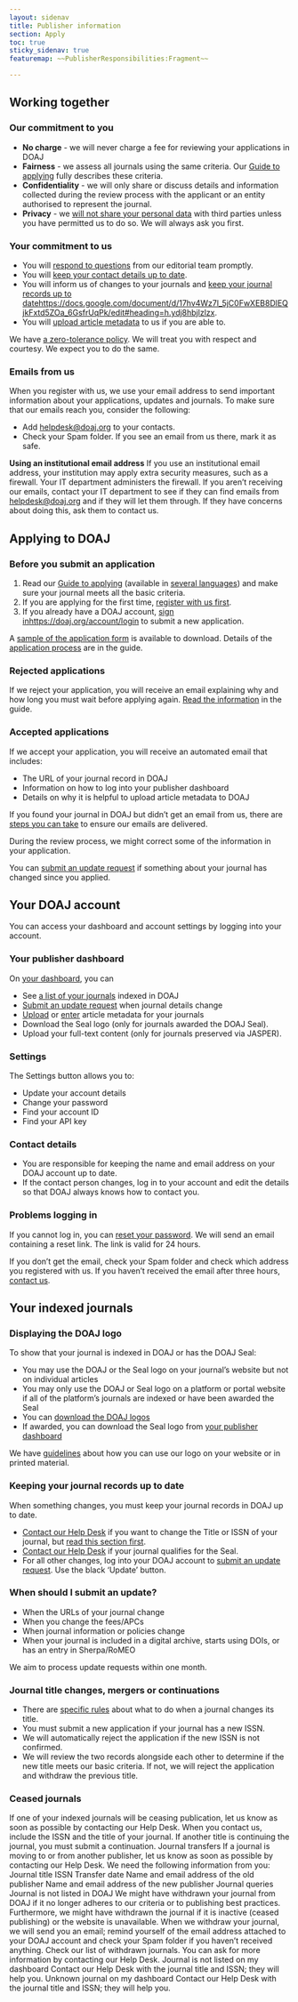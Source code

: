 ```yaml
---
layout: sidenav
title: Publisher information
section: Apply
toc: true
sticky_sidenav: true
featuremap: ~~PublisherResponsibilities:Fragment~~

---
```


## Working together

### Our commitment to you

- **No charge** - we will never charge a fee for reviewing your applications in DOAJ
- **Fairness** - we assess all journals using the same criteria. Our [Guide to applying](/apply/guide/) fully describes these criteria.
- **Confidentiality** - we will only share or discuss details and information collected during the review process with the applicant or an entity authorised to represent the journal.
- **Privacy** - we [will not share your personal data](https://doaj.org/privacy/) with third parties unless you have permitted us to do so. We will always ask you first.

### Your commitment to us

- You will [respond to questions](https://doaj.org/apply/guide/#the-application-process) from our editorial team promptly.
- You will [keep your contact details up to date](https://docs.google.com/document/d/17hv4Wz7l_5jC0FwXEB8DlEQjkFxtd5ZOa_6GsfrUqPk/edit#heading=h.eieqb2mmewak).
- You will inform us of changes to your journals and [keep your journal records up to date](https://docs.google.com/document/d/17hv4Wz7l_5jC0FwXEB8DlEQjkFxtd5ZOa_6GsfrUqPk/edit#heading=h.ydj8hbjlzlzx)https://docs.google.com/document/d/17hv4Wz7l_5jC0FwXEB8DlEQjkFxtd5ZOa_6GsfrUqPk/edit#heading=h.ydj8hbjlzlzx.
- You will [upload article metadata](https://doaj.org/publisher/uploadfile) to us if you are able to.

We have [a zero-tolerance policy](https://doaj.org/about/#zero-tolerance-policy). We will treat you with respect and courtesy. We expect you to do the same.

### Emails from us

When you register with us, we use your email address to send important information about your applications, updates and journals. To make sure that our emails reach you, consider the following:

- Add helpdesk@doaj.org to your contacts.
- Check your Spam folder. If you see an email from us there, mark it as safe.

**Using an institutional email address**
If you use an institutional email address, your institution may apply extra security measures, such as a firewall. Your IT department administers the firewall. If you aren’t receiving our emails, contact your IT department to see if they can find emails from helpdesk@doaj.org and if they will let them through. If they have concerns about doing this, ask them to contact us.

## Applying to DOAJ

### Before you submit an application

1. Read our [Guide to applying](https://doaj.org/apply/guide/) (available in [several languages](https://doaj.org/apply/guide/#in-other-languages)) and make sure your journal meets all the basic criteria.
2. If you are applying for the first time, [register with us first](https://doaj.org/account/register).
3. If you already have a DOAJ account, [sign in](https://doaj.org/account/login)https://doaj.org/account/login to submit a new application.

A [sample of the application form](https://doaj.org/static/doaj/docs/2023-07-04-DOAJQuestions.pdf) is available to download. Details of the [application process](https://doaj.org/apply/guide/#the-application-process) are in the guide.

### Rejected applications

If we reject your application, you will receive an email explaining why and how long you must wait before applying again. [Read the information](https://doaj.org/apply/guide/#if-your-application-is-rejected) in the guide.

### Accepted applications

If we accept your application, you will receive an automated email that includes:
- The URL of your journal record in DOAJ
- Information on how to log into your publisher dashboard
- Details on why it is helpful to upload article metadata to DOAJ

If you found your journal in DOAJ but didn’t get an email from us, there are [steps you can take](https://docs.google.com/document/d/17hv4Wz7l_5jC0FwXEB8DlEQjkFxtd5ZOa_6GsfrUqPk/edit#heading=h.afqabefrwof3) to ensure our emails are delivered.

During the review process, we might correct some of the information in your application.

You can [submit an update request](https://docs.google.com/document/d/17hv4Wz7l_5jC0FwXEB8DlEQjkFxtd5ZOa_6GsfrUqPk/edit#heading=h.ydj8hbjlzlzx) if something about your journal has changed since you applied.

## Your DOAJ account

You can access your dashboard and account settings by logging into your account.

### Your publisher dashboard

On [your dashboard](https://doaj.org/publisher/), you can

- See [a list of your journals](https://doaj.org/publisher/journal) indexed in DOAJ
- [Submit an update request](https://docs.google.com/document/d/17hv4Wz7l_5jC0FwXEB8DlEQjkFxtd5ZOa_6GsfrUqPk/edit#heading=h.ydj8hbjlzlzx) when journal details change
- [Upload](https://doaj.org/publisher/uploadfile) or [enter](https://doaj.org/publisher/metadata) article metadata for your journals
- Download the Seal logo (only for journals awarded the DOAJ Seal).
- Upload your full-text content (only for journals preserved via JASPER).

### Settings

The Settings button allows you to:

- Update your account details
- Change your password
- Find your account ID
- Find your API key

### Contact details

- You are responsible for keeping the name and email address on your DOAJ account up to date.
- If the contact person changes, log in to your account and edit the details so that DOAJ always knows how to contact you.

### Problems logging in

If you cannot log in, you can [reset your password](https://doaj.org/account/forgot). We will send an email containing a reset link. The link is valid for 24 hours. 

If you don’t get the email, check your Spam folder and check which address you registered with us. If you haven’t received the email after three hours, [contact us](mailto:helpdesk@doaj.org).

## Your indexed journals

### Displaying the DOAJ logo

To show that your journal is indexed in DOAJ or has the DOAJ Seal:

- You may use the DOAJ or the Seal logo on your journal’s website but not on individual articles
- You may only use the DOAJ or Seal logo on a platform or portal website if all of the platform’s journals are indexed or have been awarded the Seal
- You can [download the DOAJ logos](https://doaj-kit.netlify.app/building-blocks/logotype/)
- If awarded, you can download the Seal logo from [your publisher dashboard](https://doaj.org/publisher/journal)

We have [guidelines](https://doaj-kit.netlify.app/building-blocks/logotype/) about how you can use our logo on your website or in printed material.

### Keeping your journal records up to date
When something changes, you must keep your journal records in DOAJ up to date.

- [Contact our Help Desk](mailto:helpdesk@doaj.org) if you want to change the Title or ISSN of your journal, but [read this section first](https://docs.google.com/document/d/17hv4Wz7l_5jC0FwXEB8DlEQjkFxtd5ZOa_6GsfrUqPk/edit#heading=h.yjpqoy71fmiy).
- [Contact our Help Desk](mailto:helpdesk@doaj.org) if your journal qualifies for the Seal.
- For all other changes, log into your DOAJ account to [submit an update request](https://doaj.org/publisher/journal). Use the black ‘Update’ button.

### When should I submit an update?

- When the URLs of your journal change
- When you change the fees/APCs
- When journal information or policies change
- When your journal is included in a digital archive, starts using DOIs, or has an entry in Sherpa/RoMEO

We aim to process update requests within one month.

### Journal title changes, mergers or continuations

- There are [specific rules](https://www.issn.org/understanding-the-issn/assignment-rules/issn-the-major-principles/) about what to do when a journal changes its title.
- You must submit a new application if your journal has a new ISSN.
- We will automatically reject the application if the new ISSN is not confirmed.
- We will review the two records alongside each other to determine if the new title meets our basic criteria. If not, we will reject the application and withdraw the previous title.

### Ceased journals
If one of your indexed journals will be ceasing publication, let us know as soon as possible by contacting our Help Desk. When you contact us, include the ISSN and the title of your journal.
If another title is continuing the journal, you must submit a continuation.
Journal transfers
If a journal is moving to or from another publisher, let us know as soon as possible by contacting our Help Desk. We need the following information from you:
Journal title
ISSN
Transfer date
Name and email address of the old publisher
Name and email address of the new publisher
Journal queries
Journal is not listed in DOAJ
We might have withdrawn your journal from DOAJ if it no longer adheres to our criteria or to publishing best practices. Furthermore, we might have withdrawn the journal if it is inactive (ceased publishing) or the website is unavailable.
When we withdraw your journal, we will send you an email; remind yourself of the email address attached to your DOAJ account and check your Spam folder if you haven’t received anything.
Check our list of withdrawn journals.
You can ask for more information by contacting our Help Desk.
Journal is not listed on my dashboard
Contact our Help Desk with the journal title and ISSN; they will help you.
Unknown journal on my dashboard
Contact our Help Desk with the journal title and ISSN; they will help you.

